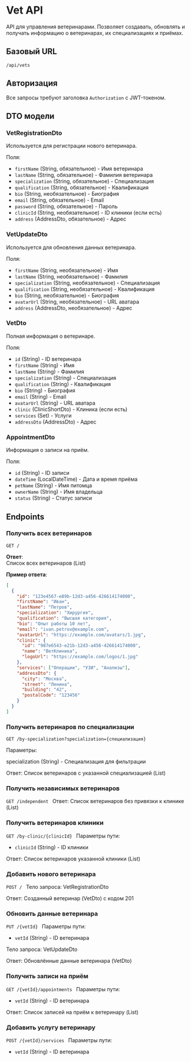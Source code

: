 # Vet API

API для управления ветеринарами. Позволяет создавать, обновлять и получать информацию о ветеринарах, их специализациях и приёмах.

## Базовый URL
`/api/vets`

## Авторизация
Все запросы требуют заголовка `Authorization` с JWT-токеном.

## DTO модели

### VetRegistrationDto
Используется для регистрации нового ветеринара.

Поля:
- `firstName` (String, обязательное) - Имя ветеринара
- `lastName` (String, обязательное) - Фамилия ветеринара
- `specialization` (String, обязательное) - Специализация
- `qualification` (String, обязательное) - Квалификация
- `bio` (String, необязательное) - Биография
- `email` (String, обязательное) - Email
- `password` (String, обязательное) - Пароль
- `clinicId` (String, необязательное) - ID клиники (если есть)
- `address` (AddressDto, обязательное) - Адрес

### VetUpdateDto
Используется для обновления данных ветеринара.

Поля:
- `firstName` (String, необязательное) - Имя
- `lastName` (String, необязательное) - Фамилия
- `specialization` (String, необязательное) - Специализация
- `qualification` (String, необязательное) - Квалификация
- `bio` (String, необязательное) - Биография
- `avatarUrl` (String, необязательное) - URL аватара
- `address` (AddressDto, необязательное) - Адрес

### VetDto
Полная информация о ветеринаре.

Поля:
- `id` (String) - ID ветеринара
- `firstName` (String) - Имя
- `lastName` (String) - Фамилия
- `specialization` (String) - Специализация
- `qualification` (String) - Квалификация
- `bio` (String) - Биография
- `email` (String) - Email
- `avatarUrl` (String) - URL аватара
- `clinic` (ClinicShortDto) - Клиника (если есть)
- `services` (Set<String>) - Услуги
- `addressDto` (AddressDto) - Адрес

### AppointmentDto
Информация о записи на приём.

Поля:
- `id` (String) - ID записи
- `dateTime` (LocalDateTime) - Дата и время приёма
- `petName` (String) - Имя питомца
- `ownerName` (String) - Имя владельца
- `status` (String) - Статус записи

## Endpoints

### Получить всех ветеринаров
`GET /`

**Ответ**:  
Список всех ветеринаров (List<VetDto>)

**Пример ответа**:
```json
[
  {
    "id": "123e4567-e89b-12d3-a456-426614174000",
    "firstName": "Иван",
    "lastName": "Петров",
    "specialization": "Хирургия",
    "qualification": "Высшая категория",
    "bio": "Опыт работы 10 лет",
    "email": "ivan.petrov@example.com",
    "avatarUrl": "https://example.com/avatars/1.jpg",
    "clinic": {
      "id": "987e6543-e21b-12d3-a456-426614174000",
      "name": "ВетКлиника",
      "logoUrl": "https://example.com/logos/1.jpg"
    },
    "services": ["Операции", "УЗИ", "Анализы"],
    "addressDto": {
      "city": "Москва",
      "street": "Ленина",
      "building": "42",
      "postalCode": "123456"
    }
  }
]
```

### Получить ветеринаров по специализации
`GET /by-specialization?specialization={специализация}`

Параметры:

specialization (String) - Специализация для фильтрации

Ответ:
Список ветеринаров с указанной специализацией (List<VetDto>)

### Получить независимых ветеринаров
`GET /independent
`
Ответ:
Список ветеринаров без привязки к клинике (List<VetDto>)

### Получить ветеринаров клиники
`GET /by-clinic/{clinicId}
`
Параметры пути:

- `clinicId` (String) - ID клиники

Ответ:
Список ветеринаров указанной клиники (List<VetDto>)

### Добавить нового ветеринара
`POST /
`
Тело запроса: VetRegistrationDto

Ответ:
Созданный ветеринар (VetDto) с кодом 201

### Обновить данные ветеринара
`PUT /{vetId}
`
Параметры пути:

- `vetId` (String) - ID ветеринара

Тело запроса: VetUpdateDto

Ответ:
Обновлённые данные ветеринара (VetDto)

### Получить записи на приём
`GET /{vetId}/appointments
`
Параметры пути:

- `vetId` (String) - ID ветеринара

Ответ:
Список записей на приём к ветеринару (List<AppointmentDto>)

### Добавить услугу ветеринару
`POST /{vetId}/services
`
Параметры пути:

- `vetId` (String) - ID ветеринара
